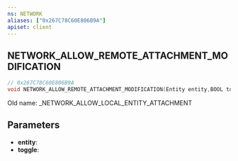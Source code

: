 ```yaml
---
ns: NETWORK
aliases: ["0x267C78C60E806B9A"]
apiset: client
---
```

## NETWORK_ALLOW_REMOTE_ATTACHMENT_MODIFICATION

```c
// 0x267C78C60E806B9A
void NETWORK_ALLOW_REMOTE_ATTACHMENT_MODIFICATION(Entity entity,BOOL toggle);
```

Old name: _NETWORK_ALLOW_LOCAL_ENTITY_ATTACHMENT

## Parameters
* **entity**:
* **toggle**:



